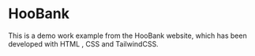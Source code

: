 # HooBank
This is a demo work example from the HooBank website, which has been developed with HTML , CSS and TailwindCSS.
